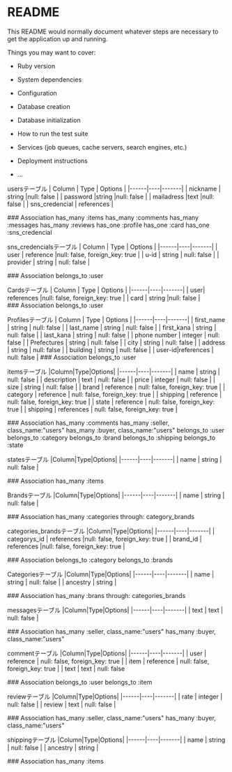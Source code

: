 # README

This README would normally document whatever steps are necessary to get the
application up and running.

Things you may want to cover:

* Ruby version

* System dependencies

* Configuration

* Database creation

* Database initialization

* How to run the test suite

* Services (job queues, cache servers, search engines, etc.)

* Deployment instructions

* ...

usersテーブル
| Column | Type | Options |
|------|----|-------|
| nickname | string |null: false |
| password |string |null: false |
| mailadress |text |null: false |
| sns_credencial | references |

### Association
has_many :items
has_many :comments
has_many :messages
has_many :reviews
has_one :profile
has_one :card
has_one :sns_credencial

sns_credencialsテーブル
| Column | Type | Options |
|------|----|-------|
| user | reference |null: false, foreign_key: true |
| u-id | string | null: false |
| provider | string | null: false |

### Association
belongs_to :user

Cardsテーブル
| Column | Type | Options |
|------|----|-------|
| user| references |null: false, foreign_key: true |
| card | string |null: false |
### Association
belongs_to :user

Profilesテーブル
| Column | Type | Options |
|------|----|-------|
| first_name  | string | null: false |
| last_name | string | null: false |
| first_kana | string | null: false |
| last_kana | string | null: false |
| phone number | integer | null: false |
| Prefectures | string | null: false |
| city | string | null: false |
| address | string | null: false |
| building | string | null: false |
| user-id|references | null: false |
### Association
belongs_to :user


itemsテーブル
|Column|Type|Options|
|------|----|-------|
| name | string | null: false |
| description | text | null: false |
| price | integer | null: false |
| size | string | null: false |
| brand | reference | null: false, foreign_key: true |
| category | reference | null: false, foreign_key: true |
| shipping | reference | null: false, foreign_key: true |
| state | reference | null: false, foreign_key: true |
| shipping | references | null: false, foreign_key: true |

### Association
has_many :comments
has_many :seller, class_name:"users"
has_many :buyer, class_name:"users"
belongs_to :user
belongs_to :category
belongs_to :brand
belongs_to :shipping
belongs_to :state

statesテーブル
|Column|Type|Options|
|------|----|-------|
| name | string | null: false |

### Association
has_many :items

Brandsテーブル
|Column|Type|Options|
|------|----|-------|
| name | string | null: false |

### Association
has_many :categories through: category_brands

categories_brandsテーブル
|Column|Type|Options|
|------|----|-------|
| categorys_id | references |null: false, foreign_key: true |
| brand_id | references |null: false, foreign_key: true |

### Association
belongs_to :category
belongs_to :brands

Categoriesテーブル
|Column|Type|Options|
|------|----|-------|
| name | string | null: false |
| ancestry | string |

### Association
has_many :brans through: categories_brands


messagesテーブル
|Column|Type|Options|
|------|----|-------|
| text | text | null: false |

### Association
has_many :seller, class_name:"users"
has_many :buyer, class_name:"users"


commentテーブル
|Column|Type|Options|
|------|----|-------|
| user | reference | null: false, foreign_key: true |
| item | reference | null: false, foreign_key: true |
| text | text | null: false

### Association
belongs_to :user
belongs_to :item

reviewテーブル
|Column|Type|Options|
|------|----|-------|
| rate | integer | null: false |
| review | text | null: false |

### Association
has_many :seller, class_name:"users"
has_many :buyer, class_name:"users"


shippingテーブル
|Column|Type|Options|
|------|----|-------|
| name | string | null: false |
| ancestry | string |

### Association
has_many :items